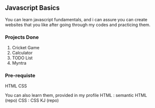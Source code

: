 ## Javascript Basics

You can learn javascript fundamentals, and i can assure you can create websites that you like after going through my codes and practicing them.

### Projects Done
1. Cricket Game
2. Calculator
3. TODO List
4. Myntra

### Pre-requiste
HTML
CSS

You can also learn them, provided in my profile
HTML : semantic HTML (repo)
CSS : CSS KJ (repo)
